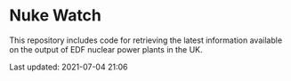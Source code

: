# Nuke Watch

This repository includes code for retrieving the latest information available on the output of EDF nuclear power plants in the UK.

Last updated: 2021-07-04 21:06